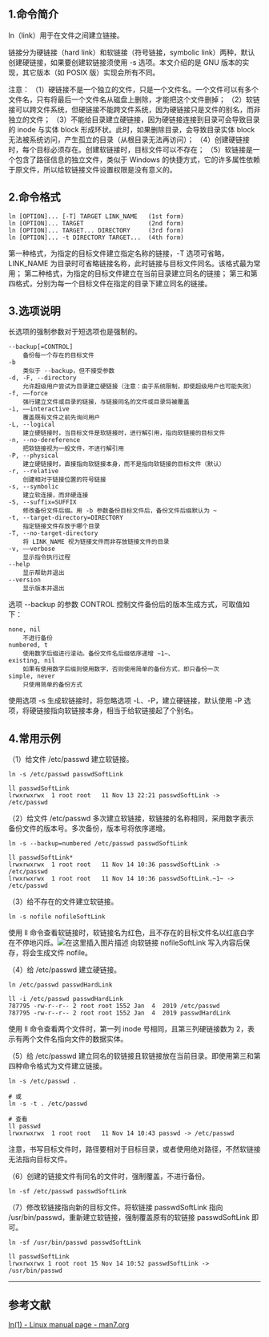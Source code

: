 ## 1.命令简介
ln（link）用于在文件之间建立链接。

链接分为硬链接（hard link）和软链接（符号链接，symbolic link）两种，默认创建硬链接，如果要创建软链接须使用 -s 选项。本文介绍的是 GNU 版本的实现，其它版本（如 POSIX 版）实现会所有不同。

注意：
（1）硬链接不是一个独立的文件，只是一个文件名。一个文件可以有多个文件名，只有将最后一个文件名从磁盘上删除，才能把这个文件删掉；
（2）软链接可以跨文件系统，但硬链接不能跨文件系统，因为硬链接只是文件的别名，而非独立的文件；
（3）不能给目录建立硬链接，因为硬链接连接到目录可会导致目录的 inode 与实体 block 形成环状。此时，如果删除目录，会导致目录实体 block 无法被系统访问，产生孤立的目录（从根目录无法再访问）；
（4）创建硬链接时，每个目标必须存在。创建软链接时，目标文件可以不存在；
（5）软链接是一个包含了路径信息的独立文件，类似于 Windows 的快捷方式，它的许多属性依赖于原文件，所以给软链接文件设置权限是没有意义的。

## 2.命令格式
```
ln [OPTION]... [-T] TARGET LINK_NAME   (1st form)
ln [OPTION]... TARGET                  (2nd form)
ln [OPTION]... TARGET... DIRECTORY     (3rd form)
ln [OPTION]... -t DIRECTORY TARGET...  (4th form)
```
第一种格式，为指定的目标文件建立指定名称的链接，-T 选项可省略，LINK_NAME 为目录时可省略链接名称，此时链接与目标文件同名。该格式最为常用；
第二种格式，为指定的目标文件建立在当前目录建立同名的链接；
第三和第四格式，分别为每一个目标文件在指定的目录下建立同名的链接。

## 3.选项说明
长选项的强制参数对于短选项也是强制的。
```
--backup[=CONTROL]
	备份每一个存在的目标文件
-b
	类似于 --backup，但不接受参数
-d, -F, --directory
	允许超级用户尝试为目录建立硬链接（注意：由于系统限制，即使超级用户也可能失败）
-f, ——force
	强行建立文件或目录的链接，与链接同名的文件或目录将被覆盖
-i, ——interactive
	覆盖既有文件之前先询问用户
-L, --logical
	建立硬链接时，当目标文件是软链接时，进行解引用，指向软链接的目标文件
-n, --no-dereference
	把软链接视为一般文件，不进行解引用
-P, --physical
	建立硬链接时，直接指向软链接本身，而不是指向软链接的目标文件（默认）
-r, --relative
	创建相对于链接位置的符号链接
-s, --symbolic
	建立软连接，而非硬连接
-S, --suffix=SUFFIX
	修改备份文件后缀。用 -b 参数备份目标文件后，备份文件后缀默认为 ~
-t, --target-directory=DIRECTORY
	指定链接文件存放于哪个目录
-T, --no-target-directory
	将 LINK_NAME 视为链接文件而非存放链接文件的目录
-v, ——verbose
	显示指令执行过程
--help
	显示帮助并退出
--version
	显示版本并退出
```
选项 --backup 的参数 CONTROL 控制文件备份后的版本生成方式，可取值如下：
```
none, nil
	不进行备份
numbered, t
	使用数字后缀进行滚动。备份文件名后缀依序递增 ~1~、
existing, nil
	如果有使用数字后缀则使用数字，否则使用简单的备份方式，即只备份一次
simple, never
	只使用简单的备份方式
```
使用选项 -s 生成软链接时，将忽略选项 -L、-P，建立硬链接，默认使用 -P 选项，将硬链接指向软链接本身，相当于给软链接起了个别名。

## 4.常用示例
（1）给文件 /etc/passwd 建立软链接。
```
ln -s /etc/passwd passwdSoftLink

ll passwdSoftLink
lrwxrwxrwx  1 root root   11 Nov 13 22:21 passwdSoftLink -> /etc/passwd
```

（2）给文件 /etc/passwd 多次建立软链接，软链接的名称相同，采用数字表示备份文件的版本号。多次备份，版本号将依序递增。
```
ln -s --backup=numbered /etc/passwd passwdSoftLink

ll passwdSoftLink*
lrwxrwxrwx  1 root root   11 Nov 14 10:36 passwdSoftLink -> /etc/passwd
lrwxrwxrwx  1 root root   11 Nov 14 10:36 passwdSoftLink.~1~ -> /etc/passwd
```

（3）给不存在的文件建立软链接。
```
ln -s nofile nofileSoftLink
```
使用 ll 命令查看软链接时，软链接名为红色，且不存在的目标文件名以红底白字在不停地闪烁。![在这里插入图片描述](https://img-blog.csdnimg.cn/20191114125309155.gif)
向软链接 nofileSoftLink 写入内容后保存，将会生成文件 nofile。

（4）给 /etc/passwd 建立硬链接。
```
ln /etc/passwd passwdHardLink

ll -i /etc/passwd passwdHardLink
787795 -rw-r--r-- 2 root root 1552 Jan  4  2019 /etc/passwd
787795 -rw-r--r-- 2 root root 1552 Jan  4  2019 passwdHardLink
```
使用 ll 命令查看两个文件时，第一列 inode 号相同，且第三列硬链接数为 2，表示有两个文件名指向文件的数据实体。

（5）给 /etc/passwd 建立同名的软链接且软链接放在当前目录。即使用第三和第四种命令格式为文件建立链接。
```
ln -s /etc/passwd .

# 或
ln -s -t . /etc/passwd

# 查看
ll passwd
lrwxrwxrwx  1 root root   11 Nov 14 10:43 passwd -> /etc/passwd
```
注意，书写目标文件时，路径要相对于目标目录，或者使用绝对路径，不然软链接无法指向目标文件。

（6）创建的链接文件有同名的文件时，强制覆盖，不进行备份。
```
ln -sf /etc/passwd passwdSoftLink
```

（7）修改软链接指向新的目标文件。将软链接 passwdSoftLink 指向 /usr/bin/passwd，重新建立软链接，强制覆盖原有的软链接 passwdSoftLink 即可。
```
ln -sf /usr/bin/passwd passwdSoftLink

ll passwdSoftLink
lrwxrwxrwx 1 root root 15 Nov 14 10:52 passwdSoftLink -> /usr/bin/passwd
```

---
## 参考文献
[ln(1) - Linux manual page - man7.org](http://man7.org/linux/man-pages/man1/ln.1.html)
